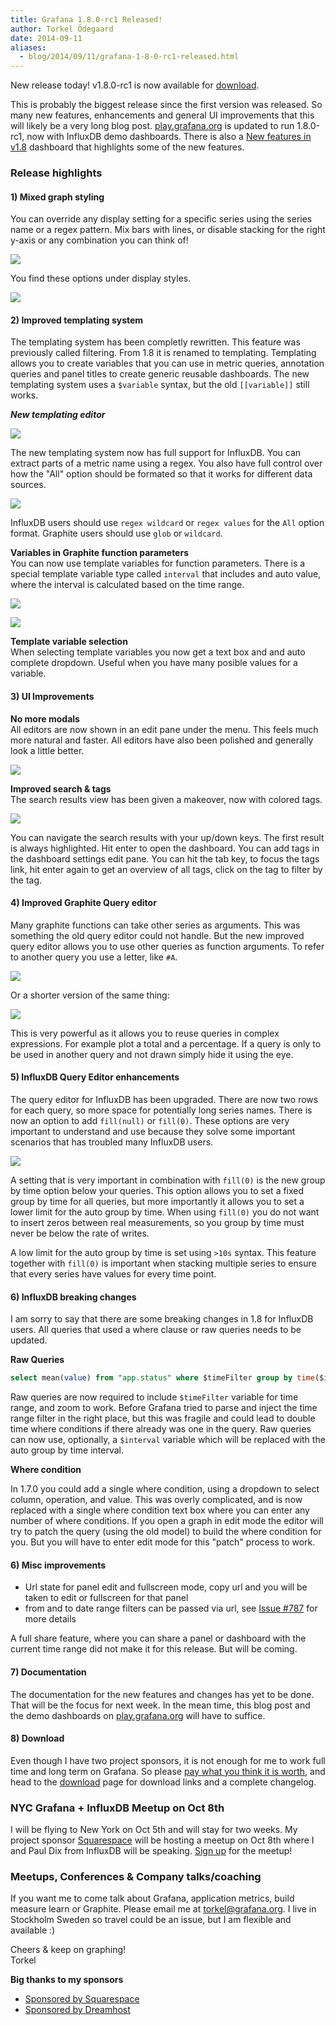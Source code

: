 ```yaml
---
title: Grafana 1.8.0-rc1 Released!
author: Torkel Ödegaard
date: 2014-09-11
aliases:
  - blog/2014/09/11/grafana-1-8-0-rc1-released.html
---
```


New release today! v1.8.0-rc1 is now available for [download](/download).

This is probably the biggest release since the first version was released. So many new features, enhancements and general UI improvements
that this will likely be a very long blog post. [play.grafana.org](http://play.grafana.org) is updated to
run 1.8.0-rc1, now with InfluxDB demo dashboards. There is also a [New features in v1.8](http://play.grafana.org/#/dashboard/db/new-features-in-v18)
dashboard that highlights some of the new features.

### Release highlights

#### 1) Mixed graph styling

You can override any display setting for a specific series using the series name or a regex pattern. Mix bars with lines, or disable
stacking for the right y-axis or any combination you can think of!

![](blog/mixed_styles.png)

You find these options under display styles.

![](blog/series_override_options.png)

#### 2) Improved templating system

The templating system has been completly rewritten. This feature was previously called filtering. From 1.8 it is renamed to templating.
Templating allows you to create variables that you can use in metric queries, annotation queries and panel titles to create generic reusable
dashboards. The new templating system uses a ``$variable`` syntax, but the old ``[[variable]]`` still works.

***New templating editor***

![](blog/template_variable_list.png)

The new templating system now has full support for InfluxDB. You can extract parts of a metric name using a regex.
You also have full control over how the "All" option should be formated so that it works for different
data sources.

![](blog/template_editor_influxdb.png)

InfluxDB users should use ``regex wildcard`` or ``regex values`` for the ``All`` option format.
Graphite users should use ``glob`` or ``wildcard``.

**Variables in Graphite function parameters**<br>
You can now use template variables for function parameters. There is a special template variable type called ``interval`` that includes
and auto value, where the interval is calculated based on the time range.

![](blog/graphite_func_variables.png)

![](docs/template_variable_interval.png)

**Template variable selection**<br>
When selecting template variables you now get a text box and and auto complete dropdown. Useful when you have many posible values for
a variable.

#### 3) UI Improvements

**No more modals**<br>
All editors are now shown in an edit pane under the menu. This feels much more natural and faster.
All editors have also been polished and generally look a little better.

![](blog/new_editor_look.png)

**Improved search & tags**<br>
The search results view has been given a makeover, now with colored tags.

![](blog/new_search_look.png)

You can navigate the search results with your up/down keys. The first
result is always highlighted. Hit enter to open the dashboard. You can add tags in the dashboard
settings edit pane. You can hit the tab key, to focus the tags link, hit enter again to get
an overview of all tags, click on the tag to filter by the tag.

#### 4) Improved Graphite Query editor

Many graphite functions can take other series as arguments. This was something the old
query editor could not handle. But the new improved query editor allows you to use
other queries as function arguments. To refer to another query you use a letter, like ``#A``.

![](blog/graphite_complex_query1.png)

Or a shorter version of the same thing:

![](blog/graphite_complex_query2.png)

This is very powerful as it allows you to reuse queries in complex expressions. For example
plot a total and a percentage. If a query is only to be used in another query and not drawn
simply hide it using the eye.

#### 5) InfluxDB Query Editor enhancements

The query editor for InfluxDB has been upgraded. There are now two rows for each query, so more space
for potentially long series names. There is now an option to add ``fill(null)`` or ``fill(0)``. These options
are very important to understand and use because they solve some important scenarios that has troubled many
InfluxDB users.

![](blog/influxdb_new_query_editor.png)

A setting that is very important in combination with ``fill(0)`` is the new group by time option below your
queries. This option allows you to set a fixed group by time for all queries, but more importantly it allows
you to set a lower limit for the auto group by time. When using ``fill(0)`` you do not want to insert
zeros between real measurements, so you group by time must never be below the rate of writes.

A low limit for the auto group by time is set using ``>10s`` syntax. This feature together with ``fill(0)`` is important when stacking multiple
series to ensure that every series have values for every time point.

#### 6) InfluxDB breaking changes

I am sorry to say that there are some breaking changes in 1.8 for InfluxDB users. All queries that used
a where clause or raw queries needs to be updated.

**Raw Queries**

```sql
select mean(value) from "app.status" where $timeFilter group by time($interval) fill(0) order asc
```

Raw queries are now required to include ``$timeFilter`` variable for time range, and zoom to work. Before
Grafana tried to parse and inject the time range filter in the right place, but this was fragile and could
lead to double time where conditions if there already was one in the query. Raw queries can now use,
optionally, a ``$interval`` variable which will be replaced with the auto group by time interval.

**Where condition**

In 1.7.0 you could add a single where condition, using a dropdown to select column, operation, and value.
This was overly complicated, and is now replaced with a single where condition text box where you
can enter any number of where conditions. If you open a graph in edit mode the editor will try to
patch the query (using the old model) to build the where condition for you. But you will have to
enter edit mode for this "patch" process to work.

#### 6) Misc improvements

* Url state for panel edit and fullscreen mode, copy url and you will be taken to edit or fullscreen for that panel
* from and to date range filters can be passed via url, see [Issue #787](https://github.com/grafana/grafana/issues/787)
for more details

A full share feature, where you can share a panel or dashboard with the current time range did not
make it for this release. But will be coming.

#### 7) Documentation

The documentation for the new features and changes has yet to be done. That will be the focus for next
week. In the mean time, this blog post and the demo dashboards on [play.grafana.org](http://play.grafana.org)
will have to suffice.

#### 8) Download

Even though I have two project sponsors, it is not enough
for me to work full time and long term on Grafana. So please [pay what you think it is worth](/donate), and head to the [download](/download) page
for download links and a complete changelog.

### NYC Grafana + InfluxDB Meetup on Oct 8th
I will be flying to New York on Oct 5th and will stay for two weeks. My project sponsor
[Squarespace](http://www.squarespace.com/) will be hosting a meetup on Oct 8th where I
and Paul Dix from InfluxDB will be speaking. [Sign up](http://www.meetup.com/Monitoring-NYC/events/205947512/)
for the meetup!

### Meetups, Conferences & Company talks/coaching

If you want me to come talk about Grafana, application metrics, build measure learn or Graphite.
Please email me at [torkel@grafana.org](mailto:contact@grafana.org). I live in Stockholm Sweden so
travel could be an issue, but I am flexible and available :)

Cheers & keep on graphing!<br>
Torkel

**Big thanks to my sponsors**

* [Sponsored by Squarespace](http://www.squarespace.com)
* [Sponsored by Dreamhost](http://www.dreamhost.com)

